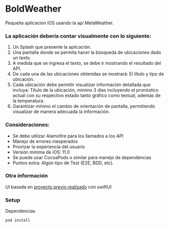 # BoldWeather

Pequeña aplicacion iOS usando la api MetaWeather.

### La aplicación debería contar visualmente con lo siguiente:
1. Un Splash que presente la aplicación.
2. Una pantalla donde se permita hacer la búsqueda de ubicaciones dado un texto.
3. A medida que se ingresa el texto, se debe ir mostrando el resultado del API.
4. De cada una de las ubicaciones obtenidas se mostrará: El título y tipo de ubicación.
5. Cada ubicación debe permitir visualizar información detallada que incluya: Título
de la ubicación, mínimo 3 días incluyendo el pronóstico actual con su respectivo
estado tanto gráfico como textual, además de la temperatura.
6. Garantizar mínimo el cambio de orientación de pantalla, permitiendo visualizar de
manera adecuada la información.

### Consideraciones:

 - Se debe utilizar Alamofire para los llamados a los API
 - Manejo de errores inesperados
 - Priorizar la experiencia del usuario
 - Versión mínima de iOS: 11.0
 - Se puede usar CocoaPods o similar para manejo de dependencias
 - Puntos extra: Algún tipo de Test (E2E, BDD, etc).

### Otra información

UI basada en [proyecto previo realizado](https://github.com/PaoloTorregroza/iOS-weather-app) con swiftUI

### Setup
Dependencias
```
pod install
```
